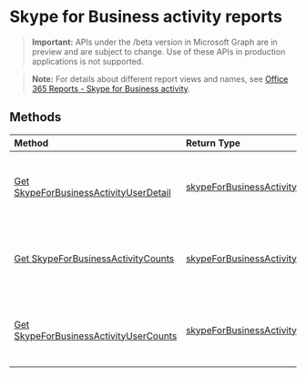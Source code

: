 # Skype for Business activity reports

> **Important:** APIs under the /beta version in Microsoft Graph are in preview and are subject to change. Use of these APIs in production applications is not supported.

> **Note:** For details about different report views and names, see [Office 365 Reports - Skype for Business activity](https://support.office.com/client/Skype-for-Business-Online-activity-8cbe2eb2-1194-4fd7-b1ee-9f9287c82424).

## Methods

| Method                                   | Return Type                              | Description                              |
| :--------------------------------------- | :--------------------------------------- | :--------------------------------------- |
| [Get SkypeForBusinessActivityUserDetail](../api/reportroot_skypeforbusinessactivityuserdetail.md) | [skypeForBusinessActivityUserDetail](../api/reportroot_skypeforbusinessactivityuserdetail.md#response) | Get a Skype for Business activity user detail report. |
| [Get SkypeForBusinessActivityCounts](../api/reportroot_skypeforbusinessactivitycounts.md) | [skypeForBusinessActivityCounts](../api/reportroot_skypeforbusinessactivitycounts.md#response) | Get a Skype for Business activity counts report. |
| [Get SkypeForBusinessActivityUserCounts](../api/reportroot_skypeforbusinessactivityusercounts.md) | [skypeForBusinessActivityUserCounts](../api/reportroot_skypeforbusinessactivityusercounts.md#response) | Get a Skype for Business activity user counts report. |
